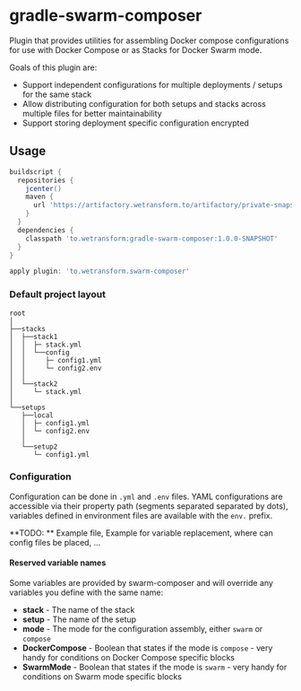 gradle-swarm-composer
=====================

Plugin that provides utilities for assembling Docker compose configurations for use with Docker Compose or as Stacks for Docker Swarm mode.

Goals of this plugin are:

- Support independent configurations for multiple deployments / setups for the same stack
- Allow distributing configuration for both setups and stacks across multiple files for better maintainability
- Support storing deployment specific configuration encrypted


Usage
-----


```groovy
buildscript {
  repositories {
    jcenter()
    maven {
      url 'https://artifactory.wetransform.to/artifactory/private-snapshot-local'
    }
  }
  dependencies {
    classpath 'to.wetransform:gradle-swarm-composer:1.0.0-SNAPSHOT'
  }
}

apply plugin: 'to.wetransform.swarm-composer'
```

### Default project layout

```
root
│
├──stacks
│  ├──stack1
│  │  ├─ stack.yml
│  │  └──config
│  │     ├─ config1.yml
│  │     └─ config2.env
│  │
│  └──stack2
│     └─ stack.yml
│
└──setups
   ├──local
   │  ├─ config1.yml
   │  └─ config2.env
   │
   └──setup2
      └─ config1.yml
```

### Configuration

Configuration can be done in `.yml` and `.env` files.
YAML configurations are accessible via their property path (segments separated separated by dots), variables defined in environment files are available with the `env.` prefix.

**TODO: ** Example file, Example for variable replacement, where can config files be placed, ...

#### Reserved variable names

Some variables are provided by swarm-composer and will override any variables you define with the same name:

- **stack** - The name of the stack
- **setup** - The name of the setup
- **mode** - The mode for the configuration assembly, either `swarm` or `compose`
- **DockerCompose** - Boolean that states if the mode is `compose` - very handy for conditions on Docker Compose specific blocks
- **SwarmMode** - Boolean that states if the mode is `swarm` - very handy for conditions on Swarm mode specific blocks

